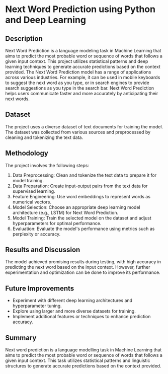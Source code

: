 # Next Word Prediction using Python and Deep Learning

## Description

Next Word Prediction is a language modeling task in Machine Learning that aims to predict the most probable word or sequence of words that follows a given input context. This project utilizes statistical patterns and deep learning techniques to generate accurate predictions based on the context provided.
The Next Word Prediction model has a range of applications across various industries. For example, it can be used in mobile keyboards to suggest the next word as you type, or in search engines to provide search suggestions as you type in the search bar. Next Word Prediction helps users communicate faster and more accurately by anticipating their next words.

## Dataset

The project uses a diverse dataset of text documents for training the model. The dataset was collected from various sources and preprocessed by cleaning and tokenizing the text data.

## Methodology

The project involves the following steps:
1. Data Preprocessing: Clean and tokenize the text data to prepare it for model training.
2. Data Preparation: Create input-output pairs from the text data for supervised learning.
3. Feature Engineering: Use word embeddings to represent words as numerical vectors.
4. Model Selection: Choose an appropriate deep learning model architecture (e.g., LSTM) for Next Word Prediction.
5. Model Training: Train the selected model on the dataset and adjust hyperparameters for optimal performance.
6. Evaluation: Evaluate the model's performance using metrics such as perplexity or accuracy.

## Results and Discussion

The model achieved promising results during testing, with high accuracy in predicting the next word based on the input context. However, further experimentation and optimization can be done to improve its performance.

## Future Improvements

- Experiment with different deep learning architectures and hyperparameter tuning.
- Explore using larger and more diverse datasets for training.
- Implement additional features or techniques to enhance prediction accuracy.

## Summary

Next word prediction is a language modelling task in Machine Learning that aims to predict the most probable word or sequence of words that follows a given input context. This task utilizes statistical patterns and linguistic structures to generate accurate predictions based on the context provided. 
